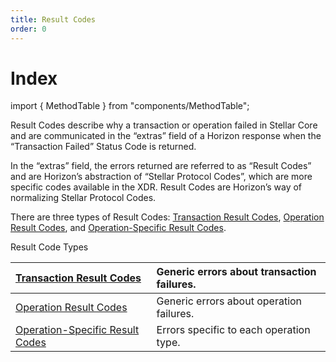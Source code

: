 ```yaml
---
title: Result Codes
order: 0
---
```


# Index

import { MethodTable } from "components/MethodTable";

Result Codes describe why a transaction or operation failed in Stellar Core and are communicated in the “extras” field of a Horizon response when the “Transaction Failed” Status Code is returned.

In the “extras” field, the errors returned are referred to as “Result Codes” and are Horizon’s abstraction of “Stellar Protocol Codes”, which are more specific codes available in the XDR. Result Codes are Horizon’s way of normalizing Stellar Protocol Codes.

There are three types of Result Codes: [Transaction Result Codes](transactions.md), [Operation Result Codes](operations.md), and [Operation-Specific Result Codes](operation-specific/index.md).



Result Code Types

| [Transaction Result Codes](https://developers.stellar.org/api/errors/result-codes/transactions/) | Generic errors about transaction failures. |
| :--- | :--- |
| [Operation Result Codes](https://developers.stellar.org/api/errors/result-codes/operations/) | Generic errors about operation failures. |
| [Operation-Specific Result Codes](https://developers.stellar.org/api/errors/result-codes/operation-specific/) | Errors specific to each operation type. |

